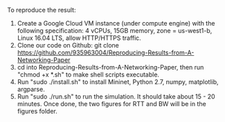 To reproduce the result:
1. Create a Google Cloud VM instance (under compute engine) with the following specification: 4 vCPUs, 15GB memory, zone = us-west1-b, Linux 16.04 LTS, allow HTTP/HTTPS traffic.
2. Clone our code on Github: git clone https://github.com/935963004/Reproducing-Results-from-A-Networking-Paper
3. cd into Reproducing-Results-from-A-Networking-Paper, then run "chmod +x *.sh" to make shell scripts executable.
4. Run "sudo ./install.sh" to install Mininet, Python 2.7, numpy, matplotlib, argparse.
5. Run "sudo ./run.sh" to run the simulation. It should take about 15 - 20 minutes. Once done, the two figures for RTT and BW will be in the figures folder.
